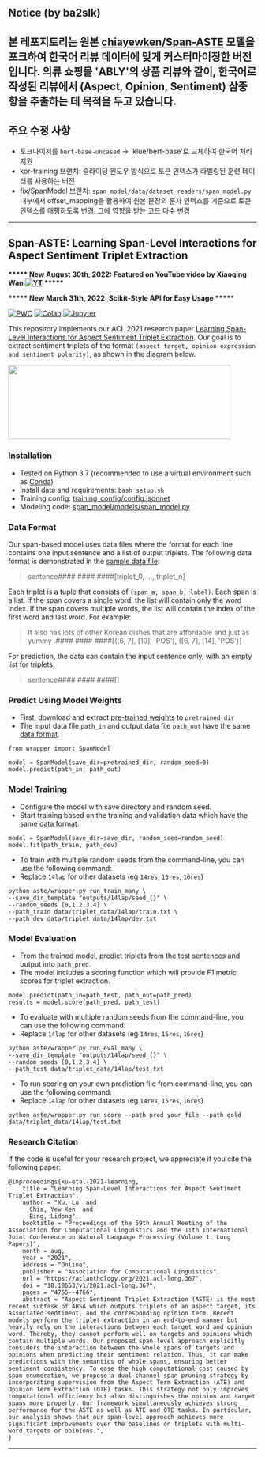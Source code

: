 ## Notice (by ba2slk)

본 레포지토리는 원본 [chiayewken/Span-ASTE](https://github.com/chiayewken/Span-ASTE) 모델을 포크하여 한국어 리뷰 데이터에 맞게 커스터마이징한 버전입니다. 의류 쇼핑몰 'ABLY'의 상품 리뷰와 같이, 한국어로 작성된 리뷰에서 (Aspect, Opinion, Sentiment) 삼중 항을 추출하는 데 목적을 두고 있습니다.
---
## 주요 수정 사항
- 토크나이저를 `bert-base-uncased` -> `klue/bert-base'로 교체하여 한국어 처리 지원
- kor-training 브랜치: 슬라이딩 윈도우 방식으로 토큰 인덱스가 라벨링된 훈련 데이터를 사용하는 버전
- fix/SpanModel 브랜치: `span_model/data/dataset_readers/span_model.py` 내부에서 offset_mapping을 활용하여 원본 문장의 문자 인덱스를 기준으로 토큰 인덱스를 매핑하도록 변경. 그에 영향을 받는 코드 다수 변경
---
## Span-ASTE: Learning Span-Level Interactions for Aspect Sentiment Triplet Extraction

**\*\*\*\*\* New August 30th, 2022: Featured on YouTube video by Xiaoqing Wan [![YT](https://img.shields.io/youtube/views/rRTvsuGRnJ0?style=social)](https://www.youtube.com/watch?v=rRTvsuGRnJ0) \*\*\*\*\***

**\*\*\*\*\* New March 31th, 2022: Scikit-Style API for Easy Usage \*\*\*\*\***

[![PWC](https://img.shields.io/badge/PapersWithCode-Benchmark-%232cafb1)](https://paperswithcode.com/sota/aspect-sentiment-triplet-extraction-on-aste)
[![Colab](https://img.shields.io/badge/Colab-Code%20Demo-%23fe9f00)](https://colab.research.google.com/drive/1F9zW_nVkwfwIVXTOA_juFDrlPz5TLjpK?usp=sharing)
[![Jupyter](https://img.shields.io/badge/Jupyter-Notebook%20Demo-important)](https://github.com/chiayewken/Span-ASTE/blob/main/demo.ipynb)

This repository implements our ACL 2021 research paper [Learning Span-Level Interactions for Aspect Sentiment Triplet Extraction](https://aclanthology.org/2021.acl-long.367/). 
Our goal is to extract sentiment triplets of the format `(aspect target, opinion expression and sentiment polarity)`, as shown in the diagram below. 

<img src="https://github.com/chiayewken/Span-ASTE/blob/13a851b166998210a7cd2def5fa4aff20819b54d/assets/task_image.png" width="450" height="150" alt="">

### Installation

- Tested on Python 3.7 (recommended to use a virtual environment such as [Conda](https://docs.conda.io/en/latest/miniconda.html))
- Install data and requirements: `bash setup.sh`
- Training config: [training_config/config.jsonnet](training_config/config.jsonnet)
- Modeling code: [span_model/models/span_model.py](span_model/models/span_model.py)

### Data Format

Our span-based model uses data files where the format for each line contains one input sentence and a list of output triplets.
The following data format is demonstrated in the [sample data file](sample_data.txt):

> sentence#### #### ####[triplet_0, ..., triplet_n]

Each triplet is a tuple that consists of `(span_a, span_b, label)`. Each span is a list. If the span covers a single word, the list will contain only the word index. If the span covers multiple words, the list will contain the index of the first word and last word. For example:

> It also has lots of other Korean dishes that are affordable and just as yummy .#### #### ####[([6, 7], [10], 'POS'), ([6, 7], [14], 'POS')]

For prediction, the data can contain the input sentence only, with an empty list for triplets:

> sentence#### #### ####[]

### Predict Using Model Weights

- First, download and extract [pre-trained weights](https://github.com/chiayewken/Span-ASTE/releases) to `pretrained_dir`
- The input data file `path_in` and output data file `path_out` have the same [data format](#data-format).

```
from wrapper import SpanModel

model = SpanModel(save_dir=pretrained_dir, random_seed=0)
model.predict(path_in, path_out)
```

### Model Training

- Configure the model with save directory and random seed.
- Start training based on the training and validation data which have the same [data format](#data-format).

```
model = SpanModel(save_dir=save_dir, random_seed=random_seed)
model.fit(path_train, path_dev)
```

- To train with multiple random seeds from the command-line, you can use the following command:
- Replace `14lap` for other datasets (eg `14res`, `15res`, `16res`)

```
python aste/wrapper.py run_train_many \
--save_dir_template "outputs/14lap/seed_{}" \
--random_seeds [0,1,2,3,4] \
--path_train data/triplet_data/14lap/train.txt \
--path_dev data/triplet_data/14lap/dev.txt
```

### Model Evaluation

- From the trained model, predict triplets from the test sentences and output into `path_pred`.
- The model includes a scoring function which will provide F1 metric scores for triplet extraction.

```
model.predict(path_in=path_test, path_out=path_pred)
results = model.score(path_pred, path_test)
```

- To evaluate with multiple random seeds from the command-line, you can use the following command:
- Replace `14lap` for other datasets (eg `14res`, `15res`, `16res`)

```
python aste/wrapper.py run_eval_many \
--save_dir_template "outputs/14lap/seed_{}" \
--random_seeds [0,1,2,3,4] \
--path_test data/triplet_data/14lap/test.txt
```

- To run scoring on your own prediction file from command-line, you can use the following command:
- Replace `14lap` for other datasets (eg `14res`, `15res`, `16res`)

```
python aste/wrapper.py run_score --path_pred your_file --path_gold data/triplet_data/14lap/test.txt
```

### Research Citation
If the code is useful for your research project, we appreciate if you cite the following paper:
```
@inproceedings{xu-etal-2021-learning,
    title = "Learning Span-Level Interactions for Aspect Sentiment Triplet Extraction",
    author = "Xu, Lu  and
      Chia, Yew Ken  and
      Bing, Lidong",
    booktitle = "Proceedings of the 59th Annual Meeting of the Association for Computational Linguistics and the 11th International Joint Conference on Natural Language Processing (Volume 1: Long Papers)",
    month = aug,
    year = "2021",
    address = "Online",
    publisher = "Association for Computational Linguistics",
    url = "https://aclanthology.org/2021.acl-long.367",
    doi = "10.18653/v1/2021.acl-long.367",
    pages = "4755--4766",
    abstract = "Aspect Sentiment Triplet Extraction (ASTE) is the most recent subtask of ABSA which outputs triplets of an aspect target, its associated sentiment, and the corresponding opinion term. Recent models perform the triplet extraction in an end-to-end manner but heavily rely on the interactions between each target word and opinion word. Thereby, they cannot perform well on targets and opinions which contain multiple words. Our proposed span-level approach explicitly considers the interaction between the whole spans of targets and opinions when predicting their sentiment relation. Thus, it can make predictions with the semantics of whole spans, ensuring better sentiment consistency. To ease the high computational cost caused by span enumeration, we propose a dual-channel span pruning strategy by incorporating supervision from the Aspect Term Extraction (ATE) and Opinion Term Extraction (OTE) tasks. This strategy not only improves computational efficiency but also distinguishes the opinion and target spans more properly. Our framework simultaneously achieves strong performance for the ASTE as well as ATE and OTE tasks. In particular, our analysis shows that our span-level approach achieves more significant improvements over the baselines on triplets with multi-word targets or opinions.",
}
```
---
